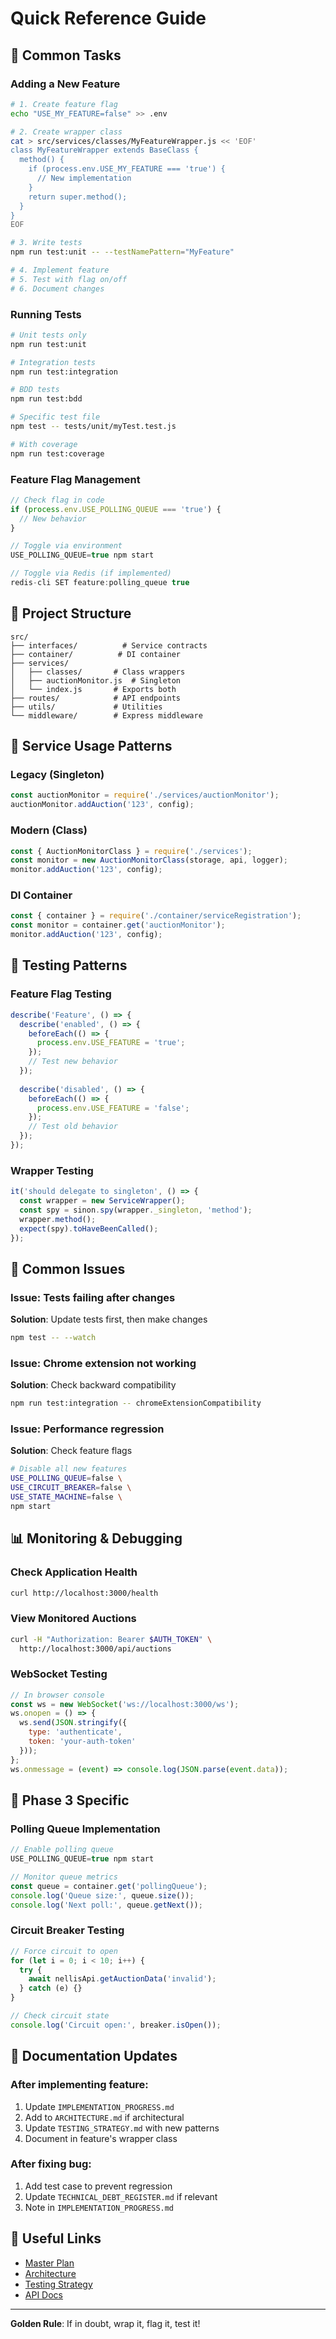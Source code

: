 # Quick Reference Guide

## 🚀 Common Tasks

### Adding a New Feature
```bash
# 1. Create feature flag
echo "USE_MY_FEATURE=false" >> .env

# 2. Create wrapper class
cat > src/services/classes/MyFeatureWrapper.js << 'EOF'
class MyFeatureWrapper extends BaseClass {
  method() {
    if (process.env.USE_MY_FEATURE === 'true') {
      // New implementation
    }
    return super.method();
  }
}
EOF

# 3. Write tests
npm run test:unit -- --testNamePattern="MyFeature"

# 4. Implement feature
# 5. Test with flag on/off
# 6. Document changes
```

### Running Tests
```bash
# Unit tests only
npm run test:unit

# Integration tests
npm run test:integration

# BDD tests
npm run test:bdd

# Specific test file
npm test -- tests/unit/myTest.test.js

# With coverage
npm run test:coverage
```

### Feature Flag Management
```javascript
// Check flag in code
if (process.env.USE_POLLING_QUEUE === 'true') {
  // New behavior
}

// Toggle via environment
USE_POLLING_QUEUE=true npm start

// Toggle via Redis (if implemented)
redis-cli SET feature:polling_queue true
```

## 📁 Project Structure
```
src/
├── interfaces/          # Service contracts
├── container/          # DI container
├── services/
│   ├── classes/       # Class wrappers
│   ├── auctionMonitor.js  # Singleton
│   └── index.js       # Exports both
├── routes/            # API endpoints
├── utils/             # Utilities
└── middleware/        # Express middleware
```

## 🔧 Service Usage Patterns

### Legacy (Singleton)
```javascript
const auctionMonitor = require('./services/auctionMonitor');
auctionMonitor.addAuction('123', config);
```

### Modern (Class)
```javascript
const { AuctionMonitorClass } = require('./services');
const monitor = new AuctionMonitorClass(storage, api, logger);
monitor.addAuction('123', config);
```

### DI Container
```javascript
const { container } = require('./container/serviceRegistration');
const monitor = container.get('auctionMonitor');
monitor.addAuction('123', config);
```

## 🧪 Testing Patterns

### Feature Flag Testing
```javascript
describe('Feature', () => {
  describe('enabled', () => {
    beforeEach(() => {
      process.env.USE_FEATURE = 'true';
    });
    // Test new behavior
  });
  
  describe('disabled', () => {
    beforeEach(() => {
      process.env.USE_FEATURE = 'false';
    });
    // Test old behavior
  });
});
```

### Wrapper Testing
```javascript
it('should delegate to singleton', () => {
  const wrapper = new ServiceWrapper();
  const spy = sinon.spy(wrapper._singleton, 'method');
  wrapper.method();
  expect(spy).toHaveBeenCalled();
});
```

## 🚨 Common Issues

### Issue: Tests failing after changes
**Solution**: Update tests first, then make changes
```bash
npm test -- --watch
```

### Issue: Chrome extension not working
**Solution**: Check backward compatibility
```bash
npm run test:integration -- chromeExtensionCompatibility
```

### Issue: Performance regression
**Solution**: Check feature flags
```bash
# Disable all new features
USE_POLLING_QUEUE=false \
USE_CIRCUIT_BREAKER=false \
USE_STATE_MACHINE=false \
npm start
```

## 📊 Monitoring & Debugging

### Check Application Health
```bash
curl http://localhost:3000/health
```

### View Monitored Auctions
```bash
curl -H "Authorization: Bearer $AUTH_TOKEN" \
  http://localhost:3000/api/auctions
```

### WebSocket Testing
```javascript
// In browser console
const ws = new WebSocket('ws://localhost:3000/ws');
ws.onopen = () => {
  ws.send(JSON.stringify({
    type: 'authenticate',
    token: 'your-auth-token'
  }));
};
ws.onmessage = (event) => console.log(JSON.parse(event.data));
```

## 🎯 Phase 3 Specific

### Polling Queue Implementation
```javascript
// Enable polling queue
USE_POLLING_QUEUE=true npm start

// Monitor queue metrics
const queue = container.get('pollingQueue');
console.log('Queue size:', queue.size());
console.log('Next poll:', queue.getNext());
```

### Circuit Breaker Testing
```javascript
// Force circuit to open
for (let i = 0; i < 10; i++) {
  try {
    await nellisApi.getAuctionData('invalid');
  } catch (e) {}
}

// Check circuit state
console.log('Circuit open:', breaker.isOpen());
```

## 📝 Documentation Updates

### After implementing feature:
1. Update `IMPLEMENTATION_PROGRESS.md`
2. Add to `ARCHITECTURE.md` if architectural
3. Update `TESTING_STRATEGY.md` with new patterns
4. Document in feature's wrapper class

### After fixing bug:
1. Add test case to prevent regression
2. Update `TECHNICAL_DEBT_REGISTER.md` if relevant
3. Note in `IMPLEMENTATION_PROGRESS.md`

## 🔗 Useful Links

- [Master Plan](./MASTER_IMPLEMENTATION_PLAN.md)
- [Architecture](./ARCHITECTURE.md)
- [Testing Strategy](./TESTING_STRATEGY.md)
- [API Docs](./api/README.md)

---

**Golden Rule**: If in doubt, wrap it, flag it, test it!